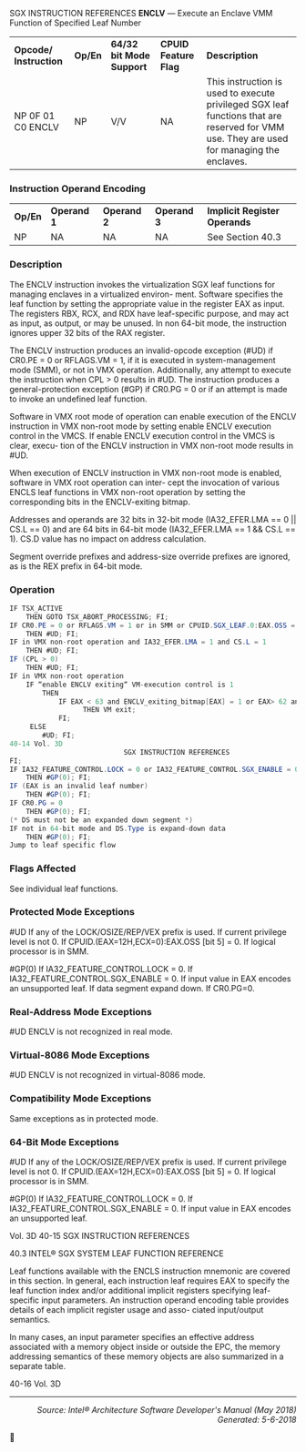SGX INSTRUCTION REFERENCES
<b>ENCLV</b> — Execute an Enclave VMM Function of Specified Leaf Number
<table>
	<tr>
		<td><b>Opcode/ Instruction</b></td>
		<td><b>Op/En</b></td>
		<td><b>64/32 bit Mode Support</b></td>
		<td><b>CPUID Feature Flag</b></td>
		<td><b>Description</b></td>
	</tr>
	<tr>
		<td>NP 0F 01 C0 ENCLV</td>
		<td>NP</td>
		<td>V/V</td>
		<td>NA</td>
		<td>This instruction is used to execute privileged SGX leaf functions that are reserved for VMM use. They are used for managing the enclaves.</td>
	</tr>
</table>


### Instruction Operand Encoding
<table>
	<tr>
		<td><b>Op/En</b></td>
		<td><b>Operand 1</b></td>
		<td><b>Operand 2</b></td>
		<td><b>Operand 3</b></td>
		<td><b>Implicit Register Operands</b></td>
	</tr>
	<tr>
		<td>NP</td>
		<td>NA</td>
		<td>NA</td>
		<td>NA</td>
		<td>See Section 40.3</td>
	</tr>
</table>


### Description
The ENCLV instruction invokes the virtualization SGX leaf functions for managing enclaves in a virtualized environ-
ment. Software specifies the leaf function by setting the appropriate value in the register EAX as input. The registers
 RBX, RCX, and RDX have leaf-specific purpose, and may act as input, as output, or may be unused. In non 64-bit
 mode, the instruction ignores upper 32 bits of the RAX register.

The ENCLV instruction produces an invalid-opcode exception (\#UD) if CR0.PE = 0 or RFLAGS.VM = 1, if it is
executed in system-management mode (SMM), or not in VMX operation. Additionally, any attempt to execute the
instruction when CPL > 0 results in \#UD. The instruction produces a general-protection exception (\#GP) if CR0.PG
= 0 or if an attempt is made to invoke an undefined leaf function.

Software in VMX root mode of operation can enable execution of the ENCLV instruction in VMX non-root mode by
setting enable ENCLV execution control in the VMCS. If enable ENCLV execution control in the VMCS is clear, execu-
tion of the ENCLV instruction in VMX non-root mode results in \#UD.

When execution of ENCLV instruction in VMX non-root mode is enabled, software in VMX root operation can inter-
cept the invocation of various ENCLS leaf functions in VMX non-root operation by setting the corresponding bits in
the ENCLV-exiting bitmap.

Addresses and operands are 32 bits in 32-bit mode (IA32_EFER.LMA == 0 || CS.L == 0) and are 64 bits in 64-bit
mode (IA32_EFER.LMA == 1 && CS.L == 1). CS.D value has no impact on address calculation.

Segment override prefixes and address-size override prefixes are ignored, as is the REX prefix in 64-bit mode.

### Operation

```java
IF TSX_ACTIVE
    THEN GOTO TSX_ABORT_PROCESSING; FI;
IF CR0.PE = 0 or RFLAGS.VM = 1 or in SMM or CPUID.SGX_LEAF.0:EAX.OSS = 0
    THEN #UD; FI;
IF in VMX non-root operation and IA32_EFER.LMA = 1 and CS.L = 1
    THEN #UD; FI;
IF (CPL > 0) 
    THEN #UD; FI;
IF in VMX non-root operation 
    IF “enable ENCLV exiting“ VM-execution control is 1
        THEN
            IF EAX < 63 and ENCLV_exiting_bitmap[EAX] = 1 or EAX> 62 and ENCLV_exiting_bitmap[63] = 1
                  THEN VM exit;
            FI;
     ELSE
        #UD; FI;
40-14 Vol. 3D
                            SGX INSTRUCTION REFERENCES
FI;
IF IA32_FEATURE_CONTROL.LOCK = 0 or IA32_FEATURE_CONTROL.SGX_ENABLE = 0
    THEN #GP(0); FI;
IF (EAX is an invalid leaf number)
    THEN #GP(0); FI;
IF CR0.PG = 0
    THEN #GP(0); FI;
(* DS must not be an expanded down segment *)
IF not in 64-bit mode and DS.Type is expand-down data
    THEN #GP(0); FI;
Jump to leaf specific flow
```
### Flags Affected
See individual leaf functions.

### Protected Mode Exceptions

<p>#UD
If any of the LOCK/OSIZE/REP/VEX prefix is used.
If current privilege level is not 0.
If CPUID.(EAX=12H,ECX=0):EAX.OSS [bit 5] = 0.
If logical processor is in SMM.
<p>#GP(0)
If IA32_FEATURE_CONTROL.LOCK = 0.
If IA32_FEATURE_CONTROL.SGX_ENABLE = 0.
If input value in EAX encodes an unsupported leaf.
If data segment expand down.
If CR0.PG=0.

### Real-Address Mode Exceptions

<p>#UD
ENCLV is not recognized in real mode.

### Virtual-8086 Mode Exceptions

<p>#UD
ENCLV is not recognized in virtual-8086 mode.

### Compatibility Mode Exceptions

Same exceptions as in protected mode.

### 64-Bit Mode Exceptions

<p>#UD
If any of the LOCK/OSIZE/REP/VEX prefix is used.
If current privilege level is not 0.
If CPUID.(EAX=12H,ECX=0):EAX.OSS [bit 5] = 0.
If logical processor is in SMM.
<p>#GP(0)
If IA32_FEATURE_CONTROL.LOCK = 0.
If IA32_FEATURE_CONTROL.SGX_ENABLE = 0.
If input value in EAX encodes an unsupported leaf.

Vol. 3D 40-15
SGX INSTRUCTION REFERENCES

40.3
INTEL® SGX SYSTEM LEAF FUNCTION REFERENCE

Leaf functions available with the ENCLS instruction mnemonic are covered in this section. In general, each instruction
 leaf requires EAX to specify the leaf function index and/or additional implicit registers specifying leaf-specific
input parameters. An instruction operand encoding table provides details of each implicit register usage and asso-
ciated input/output semantics.

In many cases, an input parameter specifies an effective address associated with a memory object inside or outside
the EPC, the memory addressing semantics of these memory objects are also summarized in a separate table.

40-16 Vol. 3D

 --- 
<p align="right"><i>Source: Intel® Architecture Software Developer's Manual (May 2018)<br>Generated: 5-6-2018</i></p>

